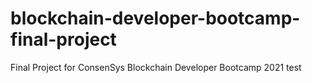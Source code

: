 # blockchain-developer-bootcamp-final-project
Final Project for ConsenSys Blockchain Developer Bootcamp 2021
test